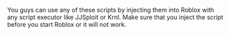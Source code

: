 You guys can use any of these scripts by injecting them into Roblox with any script executor like JJSploit or Krnl.
Make sure that you inject the script before you start Roblox or it will not work.
